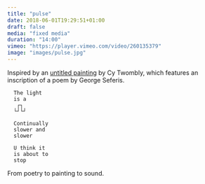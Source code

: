 ```yaml
---
title: "pulse"
date: 2018-06-01T19:29:51+01:00
draft: false
media: "fixed media"
duration: "14:00"
vimeo: "https://player.vimeo.com/video/260135379"
image: "images/pulse.jpg"
---
```


Inspired by an [untitled painting](https://www.museum-brandhorst.de/en/collection/untitled-gaeta-468/) by Cy Twombly, which features an inscription of a poem by George Seferis. 

```
  The light
  is a
   ┌┐ 
  └┘└┘

  Continually
  slower and
  slower

  U think it
  is about to
  stop 
```

From poetry to painting to sound.